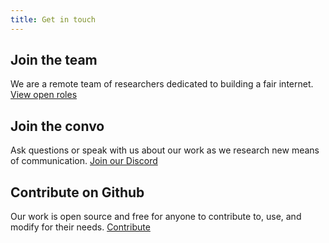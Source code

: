 ```yaml
---
title: Get in touch
---
```

## Join the team
We are a remote team of researchers dedicated to building a fair internet.
[View open roles](https://jobs.status.im/?search=Vac)

## Join the convo
Ask questions or speak with us about our work as we research new means of communication.
[Join our Discord](https://discord.gg/PQFdubGt6d)

## Contribute on Github
Our work is open source and free for anyone to contribute to, use, and modify for their needs.
[Contribute](https://github.com/vacp2p)
